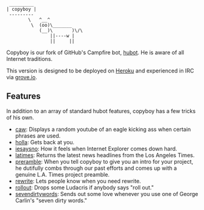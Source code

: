 <pre><code> _________
| copyboy |
 ---------
        \   ^__^
         \  (oo)\_______
            (__)\       )\/\
                ||----w |
                ||     ||</code></pre>

Copyboy is our fork of GitHub's Campfire bot, [hubot](https://github.com/github/hubot). He is aware of all Internet traditions.

This version is designed to be deployed on [Heroku](http://heroku.com) and experienced in IRC via [grove.io](http://grove.io).

## Features

In addition to an array of standard hubot features, copyboy has a few tricks of his own.

* [caw](https://github.com/datadesk/copyboy/blob/master/scripts/caw.coffee): Displays a random youtube of an eagle kicking ass when certain phrases are used.
* [holla](https://github.com/datadesk/copyboy/blob/master/scripts/holla.coffee): Gets back at you.
* [iesaysno](https://github.com/datadesk/copyboy/blob/master/scripts/iesaysno.coffee): How it feels when Internet Explorer comes down hard.
* [latimes](https://github.com/datadesk/copyboy/blob/master/scripts/latimes.coffee): Returns the latest news headlines from the Los Angeles Times.
* [preramble](https://github.com/datadesk/copyboy/blob/master/scripts/preramble.coffee): When you tell copyboy to give you an intro for your project, he dutifully combs through our past efforts and comes up with a genuine L.A. Times project preamble.
* [rewrite](https://github.com/datadesk/copyboy/blob/master/scripts/rewrite.coffee): Lets people know when you need rewrite.
* [rollout](https://github.com/datadesk/copyboy/blob/master/scripts/rollout.coffee): Drops some Ludacris if anybody says "roll out."
* [sevendirtywords](https://github.com/datadesk/copyboy/blob/master/scripts/sevendirtywords.coffee): Sends out some love whenever you use one of George Carlin's "seven dirty words."
